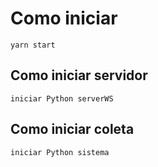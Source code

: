 # Como iniciar

`yarn start`

## Como iniciar servidor

`iniciar Python serverWS`

## Como iniciar coleta

`iniciar Python sistema`
